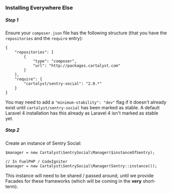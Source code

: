 ### Installing Everywhere Else

##### Step 1

Ensure your `composer.json` file has the following structure (that you have the `repositories` and the `require` entry):

	{
		"repositories": [
			{
				"type": "composer",
				"url": "http://packages.cartalyst.com"
			}
		],
		"require": {
			"cartalyst/sentry-social": "2.0.*"
		}
	}

You may need to add a `"minimum-stability": "dev"` flag if it doesn't already exist until `cartalyst/sentry-social` has been marked as stable. A default Laravel 4 installation has this already as Laravel 4 isn't marked as stable yet.

##### Step 2

Create an instance of Sentry Social:

	$manager = new Cartalyst\SentrySocial\Manager($instanceOfSentry);
	
	// In FuelPHP / CodeIgniter
	$manager = new Cartalyst\SentrySocial\Manager(Sentry::instance());

This instance will need to be shared / passed around, until we provide Facades for these frameworks (which will be coming in the **very** short-term).
